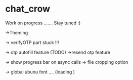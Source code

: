 # chat_crow

Work on progress ....... Stay tuned :)

->Theming

-> verifyOTP part stuck !!!

-> otp autofill feature (TODO)
->resend otp feature

-> show progress bar on async calls
-> file cropping option

-> global ubunu font .... (loading )
